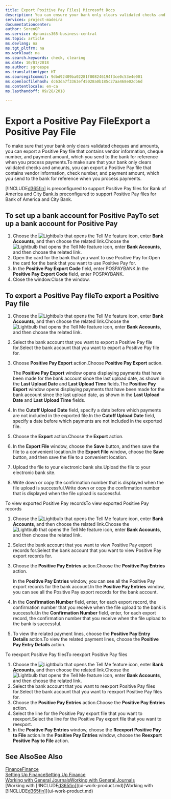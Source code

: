 ```yaml
---
title: Export Positive Pay Files| Microsoft Docs
description: You can ensure your bank only clears validated checks and amounts by exporting a Positive Pay file that contains vendor and payment information.
services: project-madeira
documentationcenter: 
author: SorenGP
ms.service: dynamics365-business-central
ms.topic: article
ms.devlang: na
ms.tgt_pltfrm: na
ms.workload: na
ms.search.keywords: check, clearing
ms.date: 10/01/2018
ms.author: sgroespe
ms.translationtype: HT
ms.sourcegitcommit: 9dbd92409ba02281f008246194f3ce0c53e4e001
ms.openlocfilehash: dc63da7f3363ef45028a0b185c27aa468e02db6d
ms.contentlocale: en-ca
ms.lasthandoff: 09/28/2018

---
```

# <a name="export-a-positive-pay-file"></a><span data-ttu-id="89567-103">Export a Positive Pay File</span><span class="sxs-lookup"><span data-stu-id="89567-103">Export a Positive Pay File</span></span>
<span data-ttu-id="89567-104">To make sure that your bank only clears validated cheques and amounts, you can export a Positive Pay file that contains vendor information, cheque number, and payment amount, which you send to the bank for reference when you process payments.</span><span class="sxs-lookup"><span data-stu-id="89567-104">To make sure that your bank only clears validated checks and amounts, you can export a Positive Pay file that contains vendor information, check number, and payment amount, which you send to the bank for reference when you process payments.</span></span>

[!INCLUDE[d365fin](includes/d365fin_md.md)] <span data-ttu-id="89567-105">is preconfigured to support Positive Pay files for Bank of America and City Bank.</span><span class="sxs-lookup"><span data-stu-id="89567-105">is preconfigured to support Positive Pay files for Bank of America and City Bank.</span></span>

## <a name="to-set-up-a-bank-account-for-positive-pay"></a><span data-ttu-id="89567-106">To set up a bank account for Positive Pay</span><span class="sxs-lookup"><span data-stu-id="89567-106">To set up a bank account for Positive Pay</span></span>
1. <span data-ttu-id="89567-107">Choose the ![Lightbulb that opens the Tell Me feature](media/ui-search/search_small.png "Tell me what you want to do") icon, enter **Bank Accounts**, and then choose the related link.</span><span class="sxs-lookup"><span data-stu-id="89567-107">Choose the ![Lightbulb that opens the Tell Me feature](media/ui-search/search_small.png "Tell me what you want to do") icon, enter **Bank Accounts**, and then choose the related link.</span></span>
2. <span data-ttu-id="89567-108">Open the card for the bank that you want to use Positive Pay for.</span><span class="sxs-lookup"><span data-stu-id="89567-108">Open the card for the bank that you want to use Positive Pay for.</span></span>
3. <span data-ttu-id="89567-109">In the **Positive Pay Export Code** field, enter POSPAYBANK.</span><span class="sxs-lookup"><span data-stu-id="89567-109">In the **Positive Pay Export Code** field, enter POSPAYBANK.</span></span>
4. <span data-ttu-id="89567-110">Close the window.</span><span class="sxs-lookup"><span data-stu-id="89567-110">Close the window.</span></span>

## <a name="to-export-a-positive-pay-file"></a><span data-ttu-id="89567-111">To export a Positive Pay file</span><span class="sxs-lookup"><span data-stu-id="89567-111">To export a Positive Pay file</span></span>
1. <span data-ttu-id="89567-112">Choose the ![Lightbulb that opens the Tell Me feature](media/ui-search/search_small.png "Tell me what you want to do") icon, enter **Bank Accounts**, and then choose the related link.</span><span class="sxs-lookup"><span data-stu-id="89567-112">Choose the ![Lightbulb that opens the Tell Me feature](media/ui-search/search_small.png "Tell me what you want to do") icon, enter **Bank Accounts**, and then choose the related link.</span></span>
2. <span data-ttu-id="89567-113">Select the bank account that you want to export a Positive Pay file for.</span><span class="sxs-lookup"><span data-stu-id="89567-113">Select the bank account that you want to export a Positive Pay file for.</span></span>
3. <span data-ttu-id="89567-114">Choose **Positive Pay Export** action.</span><span class="sxs-lookup"><span data-stu-id="89567-114">Choose **Positive Pay Export** action.</span></span>

    <span data-ttu-id="89567-115">The **Positive Pay Export** window opens displaying payments that have been made for the bank account since the last upload date, as shown in the **Last Upload Date** and **Last Upload Time** fields.</span><span class="sxs-lookup"><span data-stu-id="89567-115">The **Positive Pay Export** window opens displaying payments that have been made for the bank account since the last upload date, as shown in the **Last Upload Date** and **Last Upload Time** fields.</span></span>
4. <span data-ttu-id="89567-116">In the **Cutoff Upload Date** field, specify a date before which payments are not included in the exported file.</span><span class="sxs-lookup"><span data-stu-id="89567-116">In the **Cutoff Upload Date** field, specify a date before which payments are not included in the exported file.</span></span>
5. <span data-ttu-id="89567-117">Choose the **Export** action.</span><span class="sxs-lookup"><span data-stu-id="89567-117">Choose the **Export** action.</span></span>
6. <span data-ttu-id="89567-118">In the **Export File** window, choose the **Save** button, and then save the file to a convenient location.</span><span class="sxs-lookup"><span data-stu-id="89567-118">In the **Export File** window, choose the **Save** button, and then save the file to a convenient location.</span></span>
7. <span data-ttu-id="89567-119">Upload the file to your electronic bank site.</span><span class="sxs-lookup"><span data-stu-id="89567-119">Upload the file to your electronic bank site.</span></span>
8. <span data-ttu-id="89567-120">Write down or copy the confirmation number that is displayed when the file upload is successful.</span><span class="sxs-lookup"><span data-stu-id="89567-120">Write down or copy the confirmation number that is displayed when the file upload is successful.</span></span>

<span data-ttu-id="89567-121">To view exported Positive Pay records</span><span class="sxs-lookup"><span data-stu-id="89567-121">To view exported Positive Pay records</span></span>

1. <span data-ttu-id="89567-122">Choose the ![Lightbulb that opens the Tell Me feature](media/ui-search/search_small.png "Tell me what you want to do") icon, enter **Bank Accounts**, and then choose the related link.</span><span class="sxs-lookup"><span data-stu-id="89567-122">Choose the ![Lightbulb that opens the Tell Me feature](media/ui-search/search_small.png "Tell me what you want to do") icon, enter **Bank Accounts**, and then choose the related link.</span></span>
2. <span data-ttu-id="89567-123">Select the bank account that you want to view Positive Pay export records for.</span><span class="sxs-lookup"><span data-stu-id="89567-123">Select the bank account that you want to view Positive Pay export records for.</span></span>
3. <span data-ttu-id="89567-124">Choose the **Positive Pay Entries** action.</span><span class="sxs-lookup"><span data-stu-id="89567-124">Choose the **Positive Pay Entries** action.</span></span>

    <span data-ttu-id="89567-125">In the **Positive Pay Entries** window, you can see all the Positive Pay export records for the bank account.</span><span class="sxs-lookup"><span data-stu-id="89567-125">In the **Positive Pay Entries** window, you can see all the Positive Pay export records for the bank account.</span></span>
4. <span data-ttu-id="89567-126">In the **Confirmation Number** field, enter, for each export record, the confirmation number that you receive when the file upload to the bank is successful.</span><span class="sxs-lookup"><span data-stu-id="89567-126">In the **Confirmation Number** field, enter, for each export record, the confirmation number that you receive when the file upload to the bank is successful.</span></span>
5. <span data-ttu-id="89567-127">To view the related payment lines, choose the **Positive Pay Entry Details** action.</span><span class="sxs-lookup"><span data-stu-id="89567-127">To view the related payment lines, choose the **Positive Pay Entry Details** action.</span></span>

<span data-ttu-id="89567-128">To reexport Positive Pay files</span><span class="sxs-lookup"><span data-stu-id="89567-128">To reexport Positive Pay files</span></span>

1. <span data-ttu-id="89567-129">Choose the ![Lightbulb that opens the Tell Me feature](media/ui-search/search_small.png "Tell me what you want to do") icon, enter **Bank Accounts**, and then choose the related link.</span><span class="sxs-lookup"><span data-stu-id="89567-129">Choose the ![Lightbulb that opens the Tell Me feature](media/ui-search/search_small.png "Tell me what you want to do") icon, enter **Bank Accounts**, and then choose the related link.</span></span>
2. <span data-ttu-id="89567-130">Select the bank account that you want to reexport Positive Pay files for.</span><span class="sxs-lookup"><span data-stu-id="89567-130">Select the bank account that you want to reexport Positive Pay files for.</span></span>
3. <span data-ttu-id="89567-131">Choose the **Positive Pay Entries** action.</span><span class="sxs-lookup"><span data-stu-id="89567-131">Choose the **Positive Pay Entries** action.</span></span>
4. <span data-ttu-id="89567-132">Select the line for the Positive Pay export file that you want to reexport.</span><span class="sxs-lookup"><span data-stu-id="89567-132">Select the line for the Positive Pay export file that you want to reexport.</span></span>
5. <span data-ttu-id="89567-133">In the **Positive Pay Entries** window, choose the **Reexport Positive Pay to File** action.</span><span class="sxs-lookup"><span data-stu-id="89567-133">In the **Positive Pay Entries** window, choose the **Reexport Positive Pay to File** action.</span></span>

## <a name="see-also"></a><span data-ttu-id="89567-134">See Also</span><span class="sxs-lookup"><span data-stu-id="89567-134">See Also</span></span>
[<span data-ttu-id="89567-135">Finance</span><span class="sxs-lookup"><span data-stu-id="89567-135">Finance</span></span>](finance.md)  
[<span data-ttu-id="89567-136">Setting Up Finance</span><span class="sxs-lookup"><span data-stu-id="89567-136">Setting Up Finance</span></span>](finance-setup-finance.md)  
[<span data-ttu-id="89567-137">Working with General Journals</span><span class="sxs-lookup"><span data-stu-id="89567-137">Working with General Journals</span></span>](ui-work-general-journals.md)  
<span data-ttu-id="89567-138">[Working with [!INCLUDE[d365fin](includes/d365fin_md.md)]](ui-work-product.md)</span><span class="sxs-lookup"><span data-stu-id="89567-138">[Working with [!INCLUDE[d365fin](includes/d365fin_md.md)]](ui-work-product.md)</span></span>

